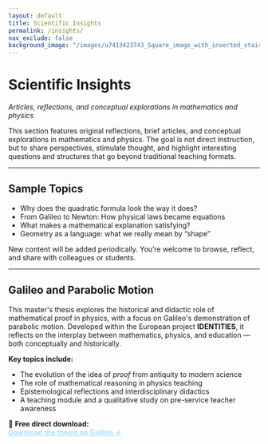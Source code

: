 ```yaml
---
layout: default
title: Scientific Insights
permalink: /insights/
nav_exclude: false
background_image: "/images/u7413423743_Square_image_with_inverted_stairs_in_the_style_of_f71a0c2e-5d8f-4ed0-9bf2-06348857b5f2_3.png"
---
```


# Scientific Insights

_Articles, reflections, and conceptual explorations in mathematics and physics_

This section features original reflections, brief articles, and conceptual explorations in mathematics and physics. The goal is not direct instruction, but to share perspectives, stimulate thought, and highlight interesting questions and structures that go beyond traditional teaching formats.

---

## Sample Topics

- Why does the quadratic formula look the way it does?
- From Galileo to Newton: How physical laws became equations
- What makes a mathematical explanation satisfying?
- Geometry as a language: what we really mean by “shape”

New content will be added periodically. You’re welcome to browse, reflect, and share with colleagues or students.

---

## Galileo and Parabolic Motion

This master's thesis explores the historical and didactic role of mathematical proof in physics, with a focus on Galileo's demonstration of parabolic motion. Developed within the European project **IDENTITIES**, it reflects on the interplay between mathematics, physics, and education — both conceptually and historically.

**Key topics include:**

- The evolution of the idea of _proof_ from antiquity to modern science  
- The role of mathematical reasoning in physics teaching  
- Epistemological reflections and interdisciplinary didactics  
- A teaching module and a qualitative study on pre-service teacher awareness

📘 **Free direct download:**  
<a href="/downloads/galileo-thesis.pdf"
   onclick="gtag('event', 'download', {
     event_category: 'Free Material',
     event_label: 'Galileo Thesis'
   });"
   target="_blank"
   style="color:#aadfff; font-weight:bold;">
  Download the thesis on Galileo →
</a>
